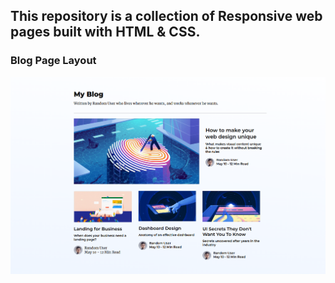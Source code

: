 ## This repository is a collection of Responsive web pages built with HTML & CSS.

### Blog Page Layout
![Blog Page Layout](/images/blog-layout.png "Blog Page Layout")
